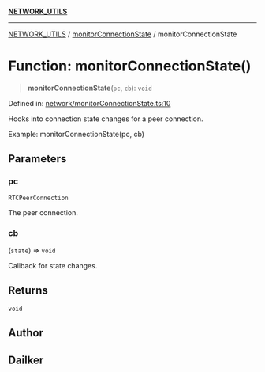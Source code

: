[**NETWORK_UTILS**](../../README.md)

***

[NETWORK_UTILS](../../README.md) / [monitorConnectionState](../README.md) / monitorConnectionState

# Function: monitorConnectionState()

> **monitorConnectionState**(`pc`, `cb`): `void`

Defined in: [network/monitorConnectionState.ts:10](https://github.com/dailker/everyutil/blob/26e2bb73429918cf0d08899e9efd90b82a42c92e/src/network/monitorConnectionState.ts#L10)

Hooks into connection state changes for a peer connection.

Example: monitorConnectionState(pc, cb)

## Parameters

### pc

`RTCPeerConnection`

The peer connection.

### cb

(`state`) => `void`

Callback for state changes.

## Returns

`void`

## Author

## Dailker
